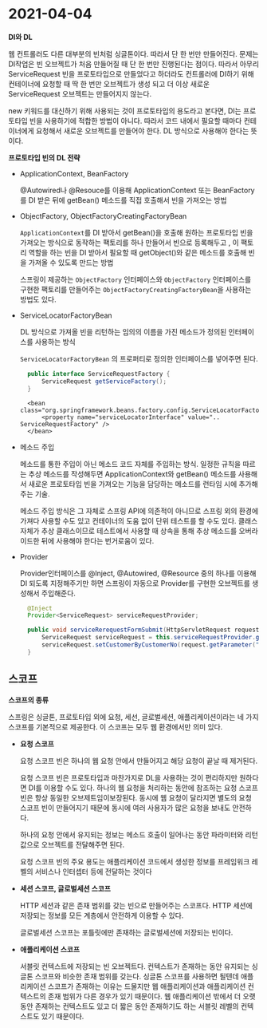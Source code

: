 # 2021-04-04

**DI와 DL**

웹 컨트롤러도 다른 대부분의 빈처럼 싱글톤이다. 따라서 단 한 번만 만들어진다. 문제는 DI작업은 빈 오브젝트가 처음 만들어질 때 단 한 번만 진행된다는 점이다. 따라서 아무리 ServiceRequest 빈을 프로토타입으로 만들었다고 하더라도 컨트롤러에 DI하기 위해 컨테이너에 요청할 때 딱 한 번만 오브젝트가 생성 되고 더 이상 새로운 ServiceRequest 오브젝트는 만들어지지 않는다.

new 키워드를 대신하기 위해 사용되는 것이 프로토타입의 용도라고 본다면, DI는 프로토타입 빈을 사용하기에 적합한 방법이 아니다. 따라서 코드 내에서 필요할 때마다 컨테이너에게 요청해서 새로운 오브젝트를 만들어야 한다. DL 방식으로 사용해야 한다는 뜻이다.

**프로토타입 빈의 DL 전략**

* ApplicationContext, BeanFactory

  @Autowired나 @Resouce를 이용해 ApplicationContext 또는 BeanFactory를 DI 받은 뒤에 getBean\(\) 메소드를 직접 호출해서 빈을 가져오는 방법

* ObjectFactory, ObjectFactoryCreatingFactoryBean

  `ApplicationContext`를 DI 받아서 getBean\(\)을 호출해 원하는 프로토타입 빈을 가져오는 방식으로 동작하는 팩토리를 하나 만들어서 빈으로 등록해두고 , 이 팩토리 역할을 하는 빈을 DI 받아서 필요할 때 getObject\(\)와 같은 메소드를 호출해 빈을 가져올 수 있도록 만드는 방법

  스프링이 제공하는 `ObjectFactory` 인터페이스와 `ObjectFactory` 인터페이스를 구현한 팩토리를 만들어주는 `ObjectFactoryCreatingFactoryBean`을 사용하는 방법도 있다.

* ServiceLocatorFactoryBean

  DL 방식으로 가져올 빈을 리턴하는 임의의 이름을 가진 메소드가 정의된 인터페이스를 사용하는 방식

  `ServiceLocatorFactoryBean` 의 프로퍼티로 정의한 인터페이스를 넣어주면 된다.

  ```java
    public interface ServiceRequestFactory {
        ServiceRequest getServiceFactory();
    }
  ```

  ```markup
    <bean class="org.springframework.beans.factory.config.ServiceLocatorFactoryBean">
        <property name="serviceLocatorInterface" value=".. ServiceRequestFactory" />
    </bean>
  ```

* 메소드 주입

  메소드를 통한 주입이 아닌 메소드 코드 자체를 주입하는 방식. 일정한 규칙을 따르는 추상 메소드를 작성해두면 ApplicationContext와 getBean\(\) 메소드를 사용해서 새로운 프로토타입 빈을 가져오는 기능을 담당하는 메소드를 런타임 시에 추가해주는 기술.

  메소드 주입 방식은 그 자체로 스프링 API에 의존적이 아니므로 스프링 외의 환경에 가져다 사용할 수도 있고 컨테이너의 도움 없이 단위 테스트를 할 수도 있다. 클래스 자체가 추상 클래스이므로 테스트에서 사용할 때 상속을 통해 추상 메소드를 오버라이드한 뒤에 사용해야 한다는 번거로움이 있다.

* Provider

  Provider인터페이스를 @Inject, @Autowired, @Resource 중의 하나를 이용해 DI 되도록 지정해주기만 하면 스프링이 자동으로 Provider를 구현한 오브젝트를 생성해서 주입해준다.

  ```java
    @Inject
    Provider<ServiceRequest> serviceRequestProvider;

    public void serviceRerequestFormSubmit(HttpServletRequest request) {
        ServiceRequest serviceRequest = this.serviceRequestProvider.get();
        serviceRequest.setCustomerByCustomerNo(request.getParameter("custno");
    }
  ```

## 스코프

**스코프의 종류**

스프링은 싱글톤, 프로토타입 외에 요청, 세선, 글로벌세션, 애플리케이션이라는 네 가지 스코프를 기본적으로 제공한다. 이 스코프는 모두 웹 환경에서만 의미 있다.

* **요청 스코프**

  요청 스코프 빈은 하나의 웹 요청 안에서 만들어지고 해당 요청이 끝날 때 제거된다.

  요청 스코프 빈은 프로토타입과 마찬가지로 DL을 사용하는 것이 편리하지만 원하다면 DI를 이용할 수도 있다. 하나의 웹 요청을 처리하는 동안에 참조하는 요청 스코프 빈은 항상 동일한 오브제트임이보장된다. 동시에 웹 요청이 달라지면 별도의 요청 스코프 빈이 만들어지기 때문에 동시에 여러 사용자가 많은 요청을 보내도 안전하다.

  하나의 요청 안에서 유지되는 정보는 메소드 호출이 일어나는 동안 파라미터와 리턴 값으로 오브젝트를 전달해주면 된다.

  요청 스코프 빈의 주요 용도는 애플리케이션 코드에서 생성한 정보를 프레임워크 레벨의 서비스나 인터셉터 등에 전달하는 것이다

* **세션 스코프, 글로벌세션 스코프**

  HTTP 세션과 같은 존재 범위를 갖는 빈으로 만들어주는 스코프다. HTTP 세션에 저장되는 정보를 모든 계층에서 안전하게 이용할 수 있다.

  글로벌세션 스코프는 포틀릿에만 존재하는 글로벌세션에 저장되는 빈이다.

* **애플리케이션 스코프**

  서블릿 컨텍스트에 저장되는 빈 오브젝트다. 컨텍스트가 존재하는 동안 유지되는 싱글톤 스코프와 비슷한 존재 범위를 갖는다. 싱글톤 스코프를 사용하면 될텐데 애플리케이션 스코프가 존재하는 이유는 드물지만 웹 애플리케이션과 애플리케이션 컨텍스트의 존재 범위가 다른 경우가 있기 때문이다. 웹 애플리케이션 밖에서 더 오랫동안 존재하는 컨텍스트도 있고 더 짧은 동안 존재하기도 하는 서블릿 레벨의 컨텍스트도 있기 때문이다.


